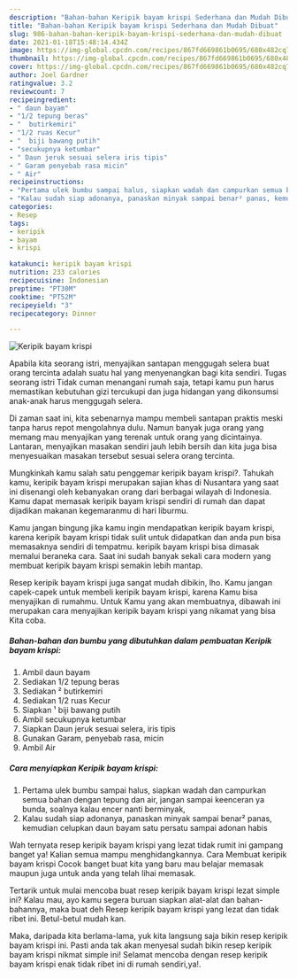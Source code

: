 ```yaml
---
description: "Bahan-bahan Keripik bayam krispi Sederhana dan Mudah Dibuat"
title: "Bahan-bahan Keripik bayam krispi Sederhana dan Mudah Dibuat"
slug: 986-bahan-bahan-keripik-bayam-krispi-sederhana-dan-mudah-dibuat
date: 2021-01-18T15:48:14.434Z
image: https://img-global.cpcdn.com/recipes/867fd669861b0695/680x482cq70/keripik-bayam-krispi-foto-resep-utama.jpg
thumbnail: https://img-global.cpcdn.com/recipes/867fd669861b0695/680x482cq70/keripik-bayam-krispi-foto-resep-utama.jpg
cover: https://img-global.cpcdn.com/recipes/867fd669861b0695/680x482cq70/keripik-bayam-krispi-foto-resep-utama.jpg
author: Joel Gardner
ratingvalue: 3.2
reviewcount: 7
recipeingredient:
- " daun bayam"
- "1/2 tepung beras"
- "  butirkemiri"
- "1/2 ruas Kecur"
- "  biji bawang putih"
- "secukupnya ketumbar"
- " Daun jeruk sesuai selera iris tipis"
- " Garam penyebab rasa micin"
- " Air"
recipeinstructions:
- "Pertama ulek bumbu sampai halus, siapkan wadah dan campurkan semua bahan dengan tepung dan air, jangan sampai keenceran ya bunda, soalnya kalau encer nanti berminyak,"
- "Kalau sudah siap adonanya, panaskan minyak sampai benar² panas, kemudian celupkan daun bayam satu persatu sampai adonan habis"
categories:
- Resep
tags:
- keripik
- bayam
- krispi

katakunci: keripik bayam krispi 
nutrition: 233 calories
recipecuisine: Indonesian
preptime: "PT30M"
cooktime: "PT52M"
recipeyield: "3"
recipecategory: Dinner

---
```



![Keripik bayam krispi](https://img-global.cpcdn.com/recipes/867fd669861b0695/680x482cq70/keripik-bayam-krispi-foto-resep-utama.jpg)

Apabila kita seorang istri, menyajikan santapan menggugah selera buat orang tercinta adalah suatu hal yang menyenangkan bagi kita sendiri. Tugas seorang istri Tidak cuman menangani rumah saja, tetapi kamu pun harus memastikan kebutuhan gizi tercukupi dan juga hidangan yang dikonsumsi anak-anak harus menggugah selera.

Di zaman  saat ini, kita sebenarnya mampu membeli santapan praktis meski tanpa harus repot mengolahnya dulu. Namun banyak juga orang yang memang mau menyajikan yang terenak untuk orang yang dicintainya. Lantaran, menyajikan masakan sendiri jauh lebih bersih dan kita juga bisa menyesuaikan masakan tersebut sesuai selera orang tercinta. 



Mungkinkah kamu salah satu penggemar keripik bayam krispi?. Tahukah kamu, keripik bayam krispi merupakan sajian khas di Nusantara yang saat ini disenangi oleh kebanyakan orang dari berbagai wilayah di Indonesia. Kamu dapat memasak keripik bayam krispi sendiri di rumah dan dapat dijadikan makanan kegemaranmu di hari liburmu.

Kamu jangan bingung jika kamu ingin mendapatkan keripik bayam krispi, karena keripik bayam krispi tidak sulit untuk didapatkan dan anda pun bisa memasaknya sendiri di tempatmu. keripik bayam krispi bisa dimasak memalui beraneka cara. Saat ini sudah banyak sekali cara modern yang membuat keripik bayam krispi semakin lebih mantap.

Resep keripik bayam krispi juga sangat mudah dibikin, lho. Kamu jangan capek-capek untuk membeli keripik bayam krispi, karena Kamu bisa menyajikan di rumahmu. Untuk Kamu yang akan membuatnya, dibawah ini merupakan cara menyajikan keripik bayam krispi yang nikamat yang bisa Kita coba.

<!--inarticleads1-->

##### Bahan-bahan dan bumbu yang dibutuhkan dalam pembuatan Keripik bayam krispi:

1. Ambil  daun bayam
1. Sediakan 1/2 tepung beras
1. Sediakan  ² butirkemiri
1. Sediakan 1/2 ruas Kecur
1. Siapkan  ¹ biji bawang putih
1. Ambil secukupnya ketumbar
1. Siapkan  Daun jeruk sesuai selera, iris tipis
1. Gunakan  Garam, penyebab rasa, micin
1. Ambil  Air




<!--inarticleads2-->

##### Cara menyiapkan Keripik bayam krispi:

1. Pertama ulek bumbu sampai halus, siapkan wadah dan campurkan semua bahan dengan tepung dan air, jangan sampai keenceran ya bunda, soalnya kalau encer nanti berminyak,
1. Kalau sudah siap adonanya, panaskan minyak sampai benar² panas, kemudian celupkan daun bayam satu persatu sampai adonan habis




Wah ternyata resep keripik bayam krispi yang lezat tidak rumit ini gampang banget ya! Kalian semua mampu menghidangkannya. Cara Membuat keripik bayam krispi Cocok banget buat kita yang baru mau belajar memasak maupun juga untuk anda yang telah lihai memasak.

Tertarik untuk mulai mencoba buat resep keripik bayam krispi lezat simple ini? Kalau mau, ayo kamu segera buruan siapkan alat-alat dan bahan-bahannya, maka buat deh Resep keripik bayam krispi yang lezat dan tidak ribet ini. Betul-betul mudah kan. 

Maka, daripada kita berlama-lama, yuk kita langsung saja bikin resep keripik bayam krispi ini. Pasti anda tak akan menyesal sudah bikin resep keripik bayam krispi nikmat simple ini! Selamat mencoba dengan resep keripik bayam krispi enak tidak ribet ini di rumah sendiri,ya!.

